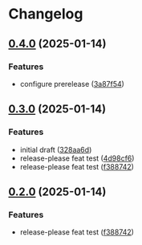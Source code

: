 # Changelog

## [0.4.0](https://github.com/Aaron-Ritter/release-please-test/compare/v0.3.0...v0.4.0) (2025-01-14)


### Features

* configure prerelease ([3a87f54](https://github.com/Aaron-Ritter/release-please-test/commit/3a87f541d862b1f6433db5dabd76150faaf78ff0))

## [0.3.0](https://github.com/Aaron-Ritter/release-please-test/compare/v0.2.0...v0.3.0) (2025-01-14)


### Features

* initial draft ([328aa6d](https://github.com/Aaron-Ritter/release-please-test/commit/328aa6d9080e2e905d73c90b284ebc9063d73e98))
* release-please feat test ([4d98cf6](https://github.com/Aaron-Ritter/release-please-test/commit/4d98cf61f8f3879b28a24c7cc4cc4949f32a9c20))
* release-please feat test ([f388742](https://github.com/Aaron-Ritter/release-please-test/commit/f388742d922837377e05b609eb42cab399e75e58))

## [0.2.0](https://github.com/Aaron-Ritter/release-please-test/compare/v0.1.0...v0.2.0) (2025-01-14)


### Features

* release-please feat test ([f388742](https://github.com/Aaron-Ritter/release-please-test/commit/f388742d922837377e05b609eb42cab399e75e58))

